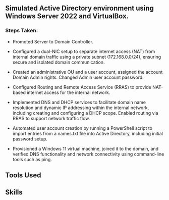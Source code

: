 ## Simulated Active Directory environment using Windows Server 2022 and VirtualBox.


### Steps Taken:
* Promoted Server to Domain Controller.

* Configured a dual-NIC setup to separate internet access (NAT) from internal domain traffic using a private subnet (172.168.0.0/24), ensuring secure and isolated domain communication.

* Created an administrative OU and a user account, assigned the account Domain Admin rights. Changed Admin user account password.

* Configured Routing and Remote Access Service (RRAS) to provide NAT-based internet access for the internal network.

* Implemented DNS and DHCP services to facilitate domain name resolution and dynamic IP addressing within the internal network, including creating and configuring a DHCP scope. Enabled routing via RRAS to support network traffic flow.
  
* Automated user account creation by running a PowerShell script to import entries from a names.txt file into Active Directory, including initial password setup.

* Provisioned a Windows 11 virtual machine, joined it to the domain, and verified DNS functionality and network connectivity using command-line tools such as ping.

## Tools Used

## Skills
